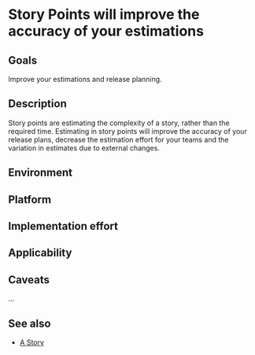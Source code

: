 # Story Points will improve the accuracy of your estimations

## Goals

Improve your estimations and release planning.

## Description

Story points are estimating the complexity of a story, rather than the required time. Estimating in story points will improve the accuracy of your release plans, decrease the estimation effort for your teams and the variation in estimates due to external changes.


## Environment


## Platform


## Implementation effort


## Applicability


## Caveats

...

## See also

- [A Story](https://toolbox.basyskom.com/20)
